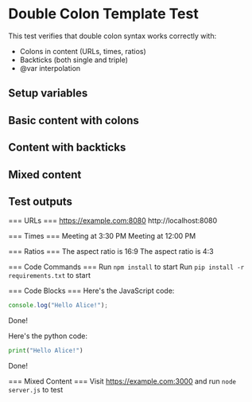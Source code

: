 # Double Colon Template Test

This test verifies that double colon syntax works correctly with:
- Colons in content (URLs, times, ratios)
- Backticks (both single and triple)
- @var interpolation

## Setup variables

## Basic content with colons

## Content with backticks

## Mixed content

## Test outputs

=== URLs ===
https://example.com:8080
http://localhost:8080

=== Times ===
Meeting at 3:30 PM
Meeting at 12:00 PM

=== Ratios ===
The aspect ratio is 16:9
The aspect ratio is 4:3

=== Code Commands ===
Run `npm install` to start
Run `pip install -r requirements.txt` to start

=== Code Blocks ===
Here's the JavaScript code:
```JavaScript
console.log("Hello Alice!");
```
Done!

Here's the python code:
```python
print("Hello Alice!")
```
Done!

=== Mixed Content ===
Visit https://example.com:3000 and run `node server.js` to test
